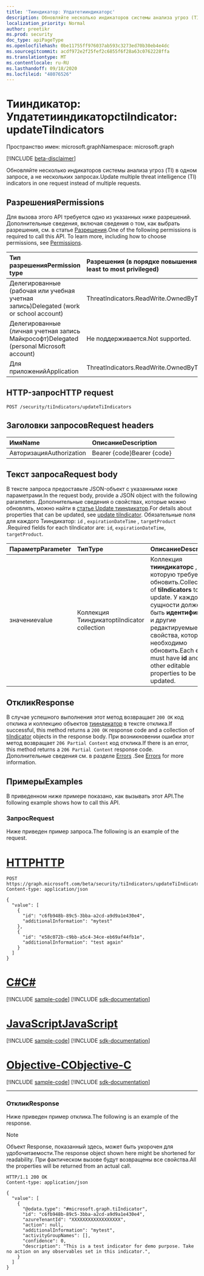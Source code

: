 ```yaml
---
title: 'Тииндикатор: Упдатетииндикаторс'
description: Обновляйте несколько индикаторов системы анализа угроз (TI) в одном запросе, а не нескольких запросах.
localization_priority: Normal
author: preetikr
ms.prod: security
doc_type: apiPageType
ms.openlocfilehash: 0be11755ff976037ab593c3273ed70b30eb4e4dc
ms.sourcegitcommit: acdf972e2f25fef2c6855f6f28a63c0762228ffa
ms.translationtype: MT
ms.contentlocale: ru-RU
ms.lasthandoff: 09/18/2020
ms.locfileid: "48076526"
---
```

# <a name="tiindicator-updatetiindicators"></a><span data-ttu-id="b93f3-103">Тииндикатор: Упдатетииндикаторс</span><span class="sxs-lookup"><span data-stu-id="b93f3-103">tiIndicator: updateTiIndicators</span></span>

<span data-ttu-id="b93f3-104">Пространство имен: microsoft.graph</span><span class="sxs-lookup"><span data-stu-id="b93f3-104">Namespace: microsoft.graph</span></span>

[!INCLUDE [beta-disclaimer](../../includes/beta-disclaimer.md)]

<span data-ttu-id="b93f3-105">Обновляйте несколько индикаторов системы анализа угроз (TI) в одном запросе, а не нескольких запросах.</span><span class="sxs-lookup"><span data-stu-id="b93f3-105">Update multiple threat intelligence (TI) indicators in one request instead of multiple requests.</span></span>

## <a name="permissions"></a><span data-ttu-id="b93f3-106">Разрешения</span><span class="sxs-lookup"><span data-stu-id="b93f3-106">Permissions</span></span>

<span data-ttu-id="b93f3-p101">Для вызова этого API требуется одно из указанных ниже разрешений. Дополнительные сведения, включая сведения о том, как выбрать разрешения, см. в статье [Разрешения](/graph/permissions-reference).</span><span class="sxs-lookup"><span data-stu-id="b93f3-p101">One of the following permissions is required to call this API. To learn more, including how to choose permissions, see [Permissions](/graph/permissions-reference).</span></span>

| <span data-ttu-id="b93f3-109">Тип разрешения</span><span class="sxs-lookup"><span data-stu-id="b93f3-109">Permission type</span></span>   | <span data-ttu-id="b93f3-110">Разрешения (в порядке повышения привилегий)</span><span class="sxs-lookup"><span data-stu-id="b93f3-110">Permissions (from least to most privileged)</span></span> |
|:---------------------------------------|:--------------------------------------------|
| <span data-ttu-id="b93f3-111">Делегированные (рабочая или учебная учетная запись)</span><span class="sxs-lookup"><span data-stu-id="b93f3-111">Delegated (work or school account)</span></span>     | <span data-ttu-id="b93f3-112">ThreatIndicators.ReadWrite.OwnedBy</span><span class="sxs-lookup"><span data-stu-id="b93f3-112">ThreatIndicators.ReadWrite.OwnedBy</span></span> |
| <span data-ttu-id="b93f3-113">Делегированные (личная учетная запись Майкрософт)</span><span class="sxs-lookup"><span data-stu-id="b93f3-113">Delegated (personal Microsoft account)</span></span> | <span data-ttu-id="b93f3-114">Не поддерживается.</span><span class="sxs-lookup"><span data-stu-id="b93f3-114">Not supported.</span></span> |
| <span data-ttu-id="b93f3-115">Для приложений</span><span class="sxs-lookup"><span data-stu-id="b93f3-115">Application</span></span>                            | <span data-ttu-id="b93f3-116">ThreatIndicators.ReadWrite.OwnedBy</span><span class="sxs-lookup"><span data-stu-id="b93f3-116">ThreatIndicators.ReadWrite.OwnedBy</span></span> |

## <a name="http-request"></a><span data-ttu-id="b93f3-117">HTTP-запрос</span><span class="sxs-lookup"><span data-stu-id="b93f3-117">HTTP request</span></span>

<!-- { "blockType": "ignored" } -->

```http
POST /security/tiIndicators/updateTiIndicators
```

## <a name="request-headers"></a><span data-ttu-id="b93f3-118">Заголовки запросов</span><span class="sxs-lookup"><span data-stu-id="b93f3-118">Request headers</span></span>

| <span data-ttu-id="b93f3-119">Имя</span><span class="sxs-lookup"><span data-stu-id="b93f3-119">Name</span></span>          | <span data-ttu-id="b93f3-120">Описание</span><span class="sxs-lookup"><span data-stu-id="b93f3-120">Description</span></span>   |
|:--------------|:--------------|
| <span data-ttu-id="b93f3-121">Авторизация</span><span class="sxs-lookup"><span data-stu-id="b93f3-121">Authorization</span></span> | <span data-ttu-id="b93f3-122">Bearer {code}</span><span class="sxs-lookup"><span data-stu-id="b93f3-122">Bearer {code}</span></span> |

## <a name="request-body"></a><span data-ttu-id="b93f3-123">Текст запроса</span><span class="sxs-lookup"><span data-stu-id="b93f3-123">Request body</span></span>

<span data-ttu-id="b93f3-124">В тексте запроса предоставьте JSON-объект с указанными ниже параметрами.</span><span class="sxs-lookup"><span data-stu-id="b93f3-124">In the request body, provide a JSON object with the following parameters.</span></span> <span data-ttu-id="b93f3-125">Дополнительные сведения о свойствах, которые можно обновлять, можно найти в [статье Update тииндикатор](tiindicator-update.md).</span><span class="sxs-lookup"><span data-stu-id="b93f3-125">For details about properties that can be updated, see [update tiIndicator](tiindicator-update.md).</span></span> <span data-ttu-id="b93f3-126">Обязательные поля для каждого Тииндикатор: `id` , `expirationDateTime` , `targetProduct` .</span><span class="sxs-lookup"><span data-stu-id="b93f3-126">Required fields for each tiIndicator are: `id`, `expirationDateTime`, `targetProduct`.</span></span>

| <span data-ttu-id="b93f3-127">Параметр</span><span class="sxs-lookup"><span data-stu-id="b93f3-127">Parameter</span></span>    | <span data-ttu-id="b93f3-128">Тип</span><span class="sxs-lookup"><span data-stu-id="b93f3-128">Type</span></span>        | <span data-ttu-id="b93f3-129">Описание</span><span class="sxs-lookup"><span data-stu-id="b93f3-129">Description</span></span> |
|:-------------|:------------|:------------|
|<span data-ttu-id="b93f3-130">значение</span><span class="sxs-lookup"><span data-stu-id="b93f3-130">value</span></span>|<span data-ttu-id="b93f3-131">Коллекция Тииндикатор</span><span class="sxs-lookup"><span data-stu-id="b93f3-131">tiIndicator collection</span></span>| <span data-ttu-id="b93f3-132">Коллекция **тииндикаторс** , которую требуется обновить.</span><span class="sxs-lookup"><span data-stu-id="b93f3-132">Collection of **tiIndicators** to update.</span></span> <span data-ttu-id="b93f3-133">У каждой сущности должен быть **идентификатор** и другие редактируемые свойства, которые необходимо обновить.</span><span class="sxs-lookup"><span data-stu-id="b93f3-133">Each entity must have **id** and other editable properties to be updated.</span></span>|

## <a name="response"></a><span data-ttu-id="b93f3-134">Отклик</span><span class="sxs-lookup"><span data-stu-id="b93f3-134">Response</span></span>

<span data-ttu-id="b93f3-135">В случае успешного выполнения этот метод возвращает `200 OK` код отклика и коллекцию объектов [тииндикатор](../resources/tiindicator.md) в тексте отклика.</span><span class="sxs-lookup"><span data-stu-id="b93f3-135">If successful, this method returns a `200 OK` response code and a collection of [tiIndicator](../resources/tiindicator.md) objects in the response body.</span></span>  <span data-ttu-id="b93f3-136">При возникновении ошибки этот метод возвращает `206 Partial Content` код отклика.</span><span class="sxs-lookup"><span data-stu-id="b93f3-136">If there is an error, this method returns a `206 Partial Content` response code.</span></span>  <span data-ttu-id="b93f3-137">Дополнительные сведения см. в разделе [Errors](../resources/security-error-codes.md#threat-indicator-bulk-action-errors) .</span><span class="sxs-lookup"><span data-stu-id="b93f3-137">See [Errors](../resources/security-error-codes.md#threat-indicator-bulk-action-errors) for more information.</span></span>

## <a name="examples"></a><span data-ttu-id="b93f3-138">Примеры</span><span class="sxs-lookup"><span data-stu-id="b93f3-138">Examples</span></span>

<span data-ttu-id="b93f3-139">В приведенном ниже примере показано, как вызывать этот API.</span><span class="sxs-lookup"><span data-stu-id="b93f3-139">The following example shows how to call this API.</span></span>

### <a name="request"></a><span data-ttu-id="b93f3-140">Запрос</span><span class="sxs-lookup"><span data-stu-id="b93f3-140">Request</span></span>

<span data-ttu-id="b93f3-141">Ниже приведен пример запроса.</span><span class="sxs-lookup"><span data-stu-id="b93f3-141">The following is an example of the request.</span></span>

# <a name="http"></a>[<span data-ttu-id="b93f3-142">HTTP</span><span class="sxs-lookup"><span data-stu-id="b93f3-142">HTTP</span></span>](#tab/http)
<!-- {
  "blockType": "request",
  "name": "tiindicator_updatetiindicators",
  "isCollection":true
}-->
```http
POST https://graph.microsoft.com/beta/security/tiIndicators/updateTiIndicators
Content-type: application/json

{
  "value": [
    {
      "id": "c6fb948b-89c5-3bba-a2cd-a9d9a1e430e4",
      "additionalInformation": "mytest"
    },
    {
      "id": "e58c072b-c9bb-a5c4-34ce-eb69af44fb1e",
      "additionalInformation": "test again"
    }
  ]
}

```
# <a name="c"></a>[<span data-ttu-id="b93f3-143">C#</span><span class="sxs-lookup"><span data-stu-id="b93f3-143">C#</span></span>](#tab/csharp)
[!INCLUDE [sample-code](../includes/snippets/csharp/tiindicator-updatetiindicators-csharp-snippets.md)]
[!INCLUDE [sdk-documentation](../includes/snippets/snippets-sdk-documentation-link.md)]

# <a name="javascript"></a>[<span data-ttu-id="b93f3-144">JavaScript</span><span class="sxs-lookup"><span data-stu-id="b93f3-144">JavaScript</span></span>](#tab/javascript)
[!INCLUDE [sample-code](../includes/snippets/javascript/tiindicator-updatetiindicators-javascript-snippets.md)]
[!INCLUDE [sdk-documentation](../includes/snippets/snippets-sdk-documentation-link.md)]

# <a name="objective-c"></a>[<span data-ttu-id="b93f3-145">Objective-C</span><span class="sxs-lookup"><span data-stu-id="b93f3-145">Objective-C</span></span>](#tab/objc)
[!INCLUDE [sample-code](../includes/snippets/objc/tiindicator-updatetiindicators-objc-snippets.md)]
[!INCLUDE [sdk-documentation](../includes/snippets/snippets-sdk-documentation-link.md)]

---


### <a name="response"></a><span data-ttu-id="b93f3-146">Отклик</span><span class="sxs-lookup"><span data-stu-id="b93f3-146">Response</span></span>

<span data-ttu-id="b93f3-147">Ниже приведен пример отклика.</span><span class="sxs-lookup"><span data-stu-id="b93f3-147">The following is an example of the response.</span></span>

> [!NOTE]
> <span data-ttu-id="b93f3-148">Объект Response, показанный здесь, может быть укорочен для удобочитаемости.</span><span class="sxs-lookup"><span data-stu-id="b93f3-148">The response object shown here might be shortened for readability.</span></span> <span data-ttu-id="b93f3-149">При фактическом вызове будут возвращены все свойства.</span><span class="sxs-lookup"><span data-stu-id="b93f3-149">All the properties will be returned from an actual call.</span></span>

<!-- {
  "blockType": "response",
  "truncated": true,
  "@odata.type": "microsoft.graph.tiIndicator",
  "isCollection": true
} -->

```http
HTTP/1.1 200 OK
Content-type: application/json

{
  "value": [
    {
      "@odata.type": "#microsoft.graph.tiIndicator",
      "id": "c6fb948b-89c5-3bba-a2cd-a9d9a1e430e4",
      "azureTenantId": "XXXXXXXXXXXXXXXXXX",
      "action": null,
      "additionalInformation": "mytest",
      "activityGroupNames": [],
      "confidence": 0,
      "description": "This is a test indicator for demo purpose. Take no action on any observables set in this indicator.",
    }
  ]
}
```

<!-- uuid: 16cd6b66-4b1a-43a1-adaf-3a886856ed98
2019-02-04 14:57:30 UTC -->
<!-- {
  "type": "#page.annotation",
  "description": "tiIndicator: updateTiIndicators",
  "keywords": "",
  "section": "documentation",
  "tocPath": "",
  "suppressions": [
  ]
}-->


